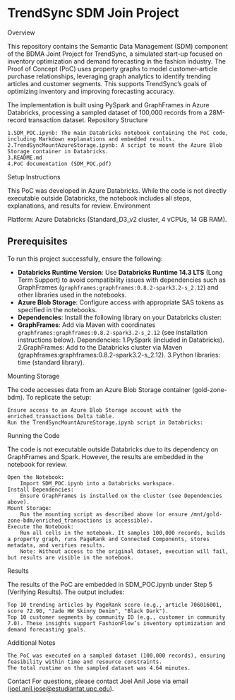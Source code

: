 # TrendSync SDM Join Project
Overview

This repository contains the Semantic Data Management (SDM) component of the BDMA Joint Project for TrendSync, a simulated start-up focused on inventory optimization and demand forecasting in the fashion industry. The Proof of Concept (PoC) uses property graphs to model customer-article purchase relationships, leveraging graph analytics to identify trending articles and customer segments. This supports TrendSync’s goals of optimizing inventory and improving forecasting accuracy.

The implementation is built using PySpark and GraphFrames in Azure Databricks, processing a sampled dataset of 100,000 records from a 28M-record transaction dataset.
Repository Structure

    1.SDM_POC.ipynb: The main Databricks notebook containing the PoC code, including Markdown explanations and embedded results.
    2.TrendSyncMountAzureStorage.ipynb: A script to mount the Azure Blob Storage container in Databricks.
    3.README.md
    4.PoC documentation (SDM_POC.pdf)

Setup Instructions

This PoC was developed in Azure Databricks. While the code is not directly executable outside Databricks, the notebook includes all steps, explanations, and results for review.
Environment

Platform: Azure Databricks (Standard_D3_v2 cluster, 4 vCPUs, 14 GB RAM).
## Prerequisites
To run this project successfully, ensure the following:
- **Databricks Runtime Version**: Use **Databricks Runtime 14.3 LTS** (Long Term Support) to avoid compatibility issues with dependencies such as GraphFrames (`graphframes:graphframes:0.8.2-spark3.2-s_2.12`) and other libraries used in the notebooks.
- **Azure Blob Storage**: Configure access with appropriate SAS tokens as specified in the notebooks.
- **Dependencies**: Install the following library on your Databricks cluster:
- **GraphFrames**: Add via Maven with coordinates `graphframes:graphframes:0.8.2-spark3.2-s_2.12` (see installation instructions below).
    Dependencies:
        1.PySpark (included in Databricks).
        2.GraphFrames: Add to the Databricks cluster via Maven (graphframes:graphframes:0.8.2-spark3.2-s_2.12).
        3.Python libraries: time (standard library).

Mounting Storage

The code accesses data from an Azure Blob Storage container (gold-zone-bdm). To replicate the setup:

    Ensure access to an Azure Blob Storage account with the enriched_transactions Delta table.
    Run the TrendSyncMountAzureStorage.ipynb script in Databricks:


Running the Code

The code is not executable outside Databricks due to its dependency on GraphFrames and Spark. However, the results are embedded in the notebook for review.

    Open the Notebook:
        Import SDM_POC.ipynb into a Databricks workspace.
    Install Dependencies:
        Ensure GraphFrames is installed on the cluster (see Dependencies above).
    Mount Storage:
        Run the mounting script as described above (or ensure /mnt/gold-zone-bdm/enriched_transactions is accessible).
    Execute the Notebook:
        Run all cells in the notebook. It samples 100,000 records, builds a property graph, runs PageRank and Connected Components, stores metadata, and verifies results.
        Note: Without access to the original dataset, execution will fail, but results are visible in the notebook.

Results

The results of the PoC are embedded in SDM_POC.ipynb under Step 5 (Verifying Results). The output includes:

    Top 10 trending articles by PageRank score (e.g., article 706016001, score 72.90, "Jade HW Skinny Denim", "Black Dark").
    Top 10 customer segments by community ID (e.g., customer in community 7.0). These insights support FashionFlow’s inventory optimization and demand forecasting goals.

Additional Notes

    The PoC was executed on a sampled dataset (100,000 records), ensuring feasibility within time and resource constraints.
    The total runtime on the sampled dataset was 4.64 minutes.

Contact
For questions, please contact Joel Anil Jose via email (joel.anil.jose@estudiantat.upc.edu).
